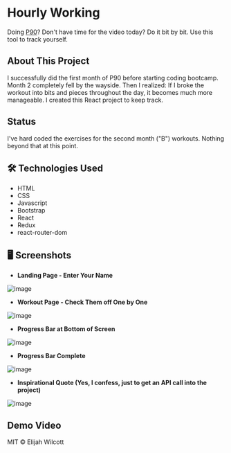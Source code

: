 # Hourly Working

Doing [P90](https://www.beachbodyondemand.com/programs/p90/workouts)? Don't have time for the video today? Do it bit by bit. Use this tool to track yourself.

## About This Project

I successfully did the first month of P90 before starting coding bootcamp. Month 2 completely fell by the wayside. Then I realized: If I broke the workout into bits and pieces throughout the day, it becomes much more manageable. I created this React project to keep track.

## Status

I've hard coded the exercises for the second month ("B") workouts. Nothing beyond that at this point.

## :hammer_and_wrench: Technologies Used

- HTML
- CSS
- Javascript
- Bootstrap
- React
- Redux
- react-router-dom

## 🖥 Screenshots

- **Landing Page - Enter Your Name**  
  
![image](https://raw.githubusercontent.com/ejw773/hourly-workout/main/docs/img/IMG_7255.PNG)

- **Workout Page - Check Them off One by One**  
  
![image](https://raw.githubusercontent.com/ejw773/hourly-workout/main/docs/img/IMG_7257.PNG)

- **Progress Bar at Bottom of Screen**  
  
![image](https://raw.githubusercontent.com/ejw773/hourly-workout/main/docs/img/IMG_7258.PNG)

- **Progress Bar Complete**  
  
![image](https://raw.githubusercontent.com/ejw773/hourly-workout/main/docs/img/IMG_7259.PNG)

- **Inspirational Quote (Yes, I confess, just to get an API call into the project)**  
  
![image](https://raw.githubusercontent.com/ejw773/hourly-workout/main/docs/img/IMG_7260.PNG)

## Demo Video

MIT © Elijah Wilcott
